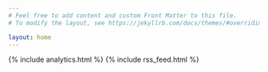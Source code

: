 ```yaml
---
# Feel free to add content and custom Front Matter to this file.
# To modify the layout, see https://jekyllrb.com/docs/themes/#overriding-theme-defaults

layout: home
---
```


<!doctype html>
<html>
  <head>
    <meta charset="utf-8">
    <title>Home</title>
    {% include analytics.html %}
  </head>
  <body>
    {% include rss_feed.html %}
  </body>
</html>



